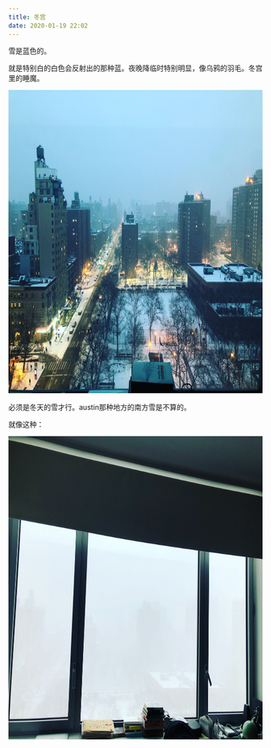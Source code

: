 ```yaml
---
title: 冬宫
date: 2020-01-19 22:02
---
```


雪是蓝色的。

就是特别白的白色会反射出的那种蓝。夜晚降临时特别明显，像乌鸦的羽毛。冬宫里的睡魔。


<img style="width:800px;height:600px;" src="/assets/static/blue_snow.png">


必须是冬天的雪才行。austin那种地方的南方雪是不算的。

就像这种：


<img style="width:800px;height:600px;" src="/assets/static/snow.png">


